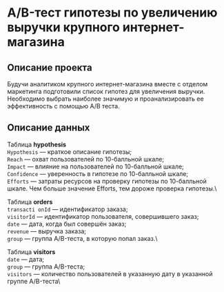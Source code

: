 # A/B-тест гипотезы по увеличению выручки крупного интернет-магазина

## Описание проекта

Будучи аналитиком крупного интернет-магазина вместе с отделом маркетинга подготовили список гипотез для увеличения выручки. Необходимо выбрать наиболее значимую и проанализировать ее эффективность с помощью A/B теста.

## Описание данных

Таблица **hypothesis** \
`Hypothesis` — краткое описание гипотезы; \
`Reach` — охват пользователей по 10-балльной шкале;\
`Impact` — влияние на пользователей по 10-балльной шкале;\
`Confidence` — уверенность в гипотезе по 10-балльной шкале;\
`Efforts` — затраты ресурсов на проверку гипотезы по 10-балльной шкале. Чем больше значение Efforts, тем дороже проверка гипотезы.\

Таблица **orders** \
`transacti onId` — идентификатор заказа;\
`visitorId` — идентификатор пользователя, совершившего заказ;\
`date` — дата, когда был совершён заказ;\
`revenue` — выручка заказа;\
`group` — группа A/B-теста, в которую попал заказ.\

Таблица **visitors** \
`date` — дата;\
`group` — группа A/B-теста;\
`visitors` — количество пользователей в указанную дату в указанной группе A/B-теста\

